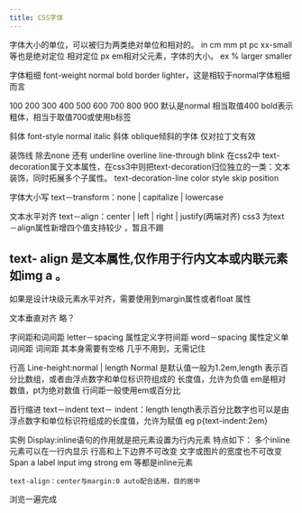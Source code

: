 ```yaml
---
title: CSS字体
---
```

字体大小的单位，可以被归为两类绝对单位和相对的。 in cm mm pt pc
xx-small等也是绝对定位
相对定位
px
em相对父元素，字体的大小。
ex %
larger smaller

字体粗细
font-weight
normal   bold
border lighter，这是相较于normal字体粗细而言

100 200 300 400 500 600 700 800 900
默认是normal 相当取值400
bold表示粗体，相当于取值700或使用b标签

斜体
font-style
normal
italic 斜体
oblique倾斜的字体 仅对拉丁文有效

装饰线
除去none 还有 underline  overline line-through
blink
在css2中 text-decoration属于文本属性，在css3中则把text-decoration归位独立的一类：文本装饰，同时拓展多个子属性。
text-decoration-line  color   style  skip   position

 字体大小写
text－transform：none | capitalize | lowercase

文本水平对齐
text－align：center | left | right | justify(两端对齐)
css3 为text －align属性新增四个值支持较少 ，暂且不踢

## text- align 是文本属性,仅作用于行内文本或内联元素如img a 。
如果是设计块级元素水平对齐，需要使用到margin属性或者float 属性

文本垂直对齐
略？

字间距和词间距
letter－spacing 属性定义字符间距
word－spacing 属性定义单词间距
词间距 其本身需要有空格
几乎不用到，无需记住

行高
Line-height:normal | length
Normal 是默认值一般为1.2em,length 表示百分比数组，或者由浮点数字和单位标识符组成的
长度值，允许为负值
em是相对数值，pt为绝对数值
行间距一般使用em或百分比

首行缩进 
text－indent 
text－ indent：length    length表示百分比数字也可以是由浮点数字和单位标识符组成的长度值，允许为赋值
eg  p{text-indent:2em}

实例
	Display:inline语句的作用就是把元素设置为行内元素
	特点如下：
		多个inline元素可以在一行内显示
		行高和上下边界不可改变
		文字或图片的宽度也不可改变
	Span a label input img strong em 等都是inline元素
	
	text-align：center与margin:0 auto配合适用，目的居中

浏览一遍完成
